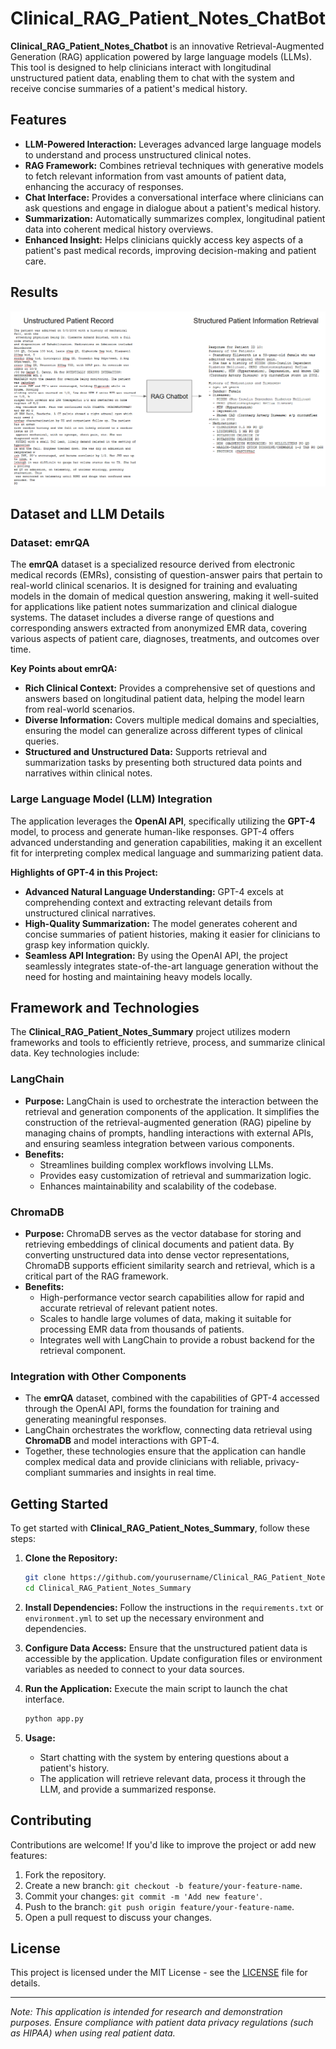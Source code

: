 # Clinical_RAG_Patient_Notes_ChatBot

**Clinical_RAG_Patient_Notes_Chatbot** is an innovative Retrieval-Augmented Generation (RAG) application powered by large language models (LLMs). This tool is designed to help clinicians interact with longitudinal unstructured patient data, enabling them to chat with the system and receive concise summaries of a patient's medical history.

## Features

- **LLM-Powered Interaction:** Leverages advanced large language models to understand and process unstructured clinical notes.
- **RAG Framework:** Combines retrieval techniques with generative models to fetch relevant information from vast amounts of patient data, enhancing the accuracy of responses.
- **Chat Interface:** Provides a conversational interface where clinicians can ask questions and engage in dialogue about a patient's medical history.
- **Summarization:** Automatically summarizes complex, longitudinal patient data into coherent medical history overviews.
- **Enhanced Insight:** Helps clinicians quickly access key aspects of a patient's past medical records, improving decision-making and patient care.

## Results
![Unstructured Data Diagram](Images/flow.png)





## Dataset and LLM Details

### Dataset: emrQA

The **emrQA** dataset is a specialized resource derived from electronic medical records (EMRs), consisting of question-answer pairs that pertain to real-world clinical scenarios. It is designed for training and evaluating models in the domain of medical question answering, making it well-suited for applications like patient notes summarization and clinical dialogue systems. The dataset includes a diverse range of questions and corresponding answers extracted from anonymized EMR data, covering various aspects of patient care, diagnoses, treatments, and outcomes over time.

**Key Points about emrQA:**
- **Rich Clinical Context:** Provides a comprehensive set of questions and answers based on longitudinal patient data, helping the model learn from real-world scenarios.
- **Diverse Information:** Covers multiple medical domains and specialties, ensuring the model can generalize across different types of clinical queries.
- **Structured and Unstructured Data:** Supports retrieval and summarization tasks by presenting both structured data points and narratives within clinical notes.

### Large Language Model (LLM) Integration

The application leverages the **OpenAI API**, specifically utilizing the **GPT-4** model, to process and generate human-like responses. GPT-4 offers advanced understanding and generation capabilities, making it an excellent fit for interpreting complex medical language and summarizing patient data.

**Highlights of GPT-4 in this Project:**
- **Advanced Natural Language Understanding:** GPT-4 excels at comprehending context and extracting relevant details from unstructured clinical narratives.
- **High-Quality Summarization:** The model generates coherent and concise summaries of patient histories, making it easier for clinicians to grasp key information quickly.
- **Seamless API Integration:** By using the OpenAI API, the project seamlessly integrates state-of-the-art language generation without the need for hosting and maintaining heavy models locally.

## Framework and Technologies

The **Clinical_RAG_Patient_Notes_Summary** project utilizes modern frameworks and tools to efficiently retrieve, process, and summarize clinical data. Key technologies include:

### LangChain
- **Purpose:** LangChain is used to orchestrate the interaction between the retrieval and generation components of the application. It simplifies the construction of the retrieval-augmented generation (RAG) pipeline by managing chains of prompts, handling interactions with external APIs, and ensuring seamless integration between various components.
- **Benefits:** 
  - Streamlines building complex workflows involving LLMs.
  - Provides easy customization of retrieval and summarization logic.
  - Enhances maintainability and scalability of the codebase.

### ChromaDB
- **Purpose:** ChromaDB serves as the vector database for storing and retrieving embeddings of clinical documents and patient data. By converting unstructured data into dense vector representations, ChromaDB supports efficient similarity search and retrieval, which is a critical part of the RAG framework.
- **Benefits:**
  - High-performance vector search capabilities allow for rapid and accurate retrieval of relevant patient notes.
  - Scales to handle large volumes of data, making it suitable for processing EMR data from thousands of patients.
  - Integrates well with LangChain to provide a robust backend for the retrieval component.

### Integration with Other Components
- The **emrQA** dataset, combined with the capabilities of GPT-4 accessed through the OpenAI API, forms the foundation for training and generating meaningful responses.
- LangChain orchestrates the workflow, connecting data retrieval using **ChromaDB** and model interactions with GPT-4.
- Together, these technologies ensure that the application can handle complex medical data and provide clinicians with reliable, privacy-compliant summaries and insights in real time.

## Getting Started

To get started with **Clinical_RAG_Patient_Notes_Summary**, follow these steps:

1. **Clone the Repository:**
   ```bash
   git clone https://github.com/yourusername/Clinical_RAG_Patient_Notes_Summary.git
   cd Clinical_RAG_Patient_Notes_Summary
   ```

2. **Install Dependencies:**
   Follow the instructions in the `requirements.txt` or `environment.yml` to set up the necessary environment and dependencies.

3. **Configure Data Access:**
   Ensure that the unstructured patient data is accessible by the application. Update configuration files or environment variables as needed to connect to your data sources.

4. **Run the Application:**
   Execute the main script to launch the chat interface.
   ```bash
   python app.py
   ```

5. **Usage:**
   - Start chatting with the system by entering questions about a patient's history.
   - The application will retrieve relevant data, process it through the LLM, and provide a summarized response.

## Contributing

Contributions are welcome! If you'd like to improve the project or add new features:

1. Fork the repository.
2. Create a new branch: `git checkout -b feature/your-feature-name`.
3. Commit your changes: `git commit -m 'Add new feature'`.
4. Push to the branch: `git push origin feature/your-feature-name`.
5. Open a pull request to discuss your changes.

## License

This project is licensed under the MIT License - see the [LICENSE](LICENSE) file for details.

---

*Note: This application is intended for research and demonstration purposes. Ensure compliance with patient data privacy regulations (such as HIPAA) when using real patient data.*
